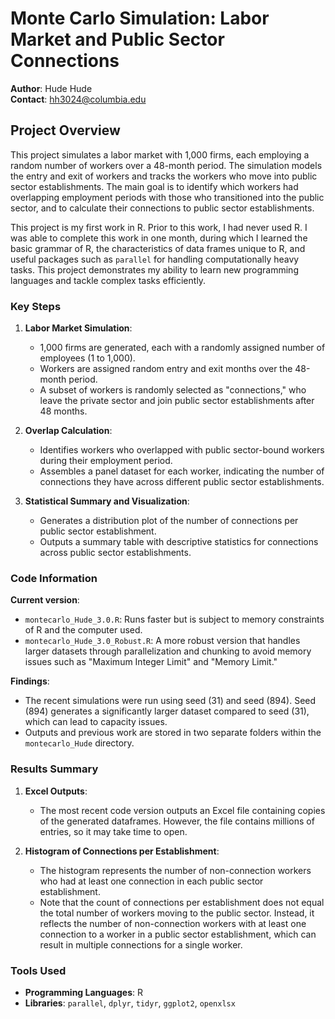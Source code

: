 # Monte Carlo Simulation: Labor Market and Public Sector Connections

**Author**: Hude Hude  
**Contact**: hh3024@columbia.edu

## Project Overview

This project simulates a labor market with 1,000 firms, each employing a random number of workers over a 48-month period. The simulation models the entry and exit of workers and tracks the workers who move into public sector establishments. The main goal is to identify which workers had overlapping employment periods with those who transitioned into the public sector, and to calculate their connections to public sector establishments.

This project is my first work in R. Prior to this work, I had never used R. I was able to complete this work in one month, during which I learned the basic grammar of R, the characteristics of data frames unique to R, and useful packages such as `parallel` for handling computationally heavy tasks. This project demonstrates my ability to learn new programming languages and tackle complex tasks efficiently.

### Key Steps

1. **Labor Market Simulation**:
   - 1,000 firms are generated, each with a randomly assigned number of employees (1 to 1,000).
   - Workers are assigned random entry and exit months over the 48-month period.
   - A subset of workers is randomly selected as "connections," who leave the private sector and join public sector establishments after 48 months.

2. **Overlap Calculation**:
   - Identifies workers who overlapped with public sector-bound workers during their employment period.
   - Assembles a panel dataset for each worker, indicating the number of connections they have across different public sector establishments.

3. **Statistical Summary and Visualization**:
   - Generates a distribution plot of the number of connections per public sector establishment.
   - Outputs a summary table with descriptive statistics for connections across public sector establishments.

### Code Information

**Current version**:  
- `montecarlo_Hude_3.0.R`: Runs faster but is subject to memory constraints of R and the computer used.  
- `montecarlo_Hude_3.0_Robust.R`: A more robust version that handles larger datasets through parallelization and chunking to avoid memory issues such as "Maximum Integer Limit" and "Memory Limit."

**Findings**:
- The recent simulations were run using seed (31) and seed (894). Seed (894) generates a significantly larger dataset compared to seed (31), which can lead to capacity issues. 
- Outputs and previous work are stored in two separate folders within the `montecarlo_Hude` directory.

### Results Summary

1. **Excel Outputs**:  
   - The most recent code version outputs an Excel file containing copies of the generated dataframes. However, the file contains millions of entries, so it may take time to open.

2. **Histogram of Connections per Establishment**:  
   - The histogram represents the number of non-connection workers who had at least one connection in each public sector establishment.  
   - Note that the count of connections per establishment does not equal the total number of workers moving to the public sector. Instead, it reflects the number of non-connection workers with at least one connection to a worker in a public sector establishment, which can result in multiple connections for a single worker.

### Tools Used

- **Programming Languages**: R
- **Libraries**: `parallel`, `dplyr`, `tidyr`, `ggplot2`, `openxlsx`


